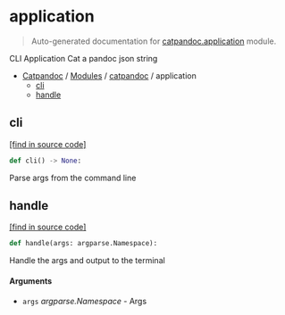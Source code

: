 # application

> Auto-generated documentation for [catpandoc.application](../../catpandoc/application.py) module.

CLI Application
Cat a pandoc json string

- [Catpandoc](../README.md#catpandoc-index) / [Modules](../README.md#catpandoc-modules) / [catpandoc](index.md#catpandoc) / application
    - [cli](#cli)
    - [handle](#handle)

## cli

[[find in source code]](../../catpandoc/application.py#L59)

```python
def cli() -> None:
```

Parse args from the command line

## handle

[[find in source code]](../../catpandoc/application.py#L17)

```python
def handle(args: argparse.Namespace):
```

Handle the args and output to the terminal

#### Arguments

- `args` *argparse.Namespace* - Args
